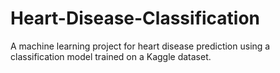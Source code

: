 # Heart-Disease-Classification
A machine learning project for heart disease prediction using a classification model trained on a Kaggle dataset.
